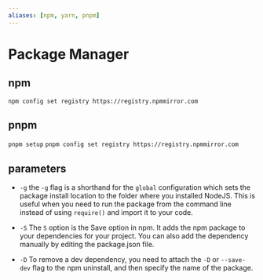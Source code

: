 ```yaml
---
aliases: [npm, yarn, pnpm]
---
```

# Package Manager

## npm
`npm config set registry https://registry.npmmirror.com`

## pnpm
`pnpm setup`
`pnpm config set registry https://registry.npmmirror.com`

## parameters
- `-g`
the `-g` flag is a shorthand for the `global` configuration which sets the package install location to the folder where you installed NodeJS.
This is useful when you need to run the package from the command line instead of using `require()` and import it to your code.

- `-S`
The `S` option is the Save option in npm. It adds the npm package to your dependencies for your project. You can also add the dependency manually by editing the package.json file.

- `-D`
To remove a dev dependency, you need to attach the `-D` or `--save-dev` flag to the npm uninstall, and then specify the name of the package.